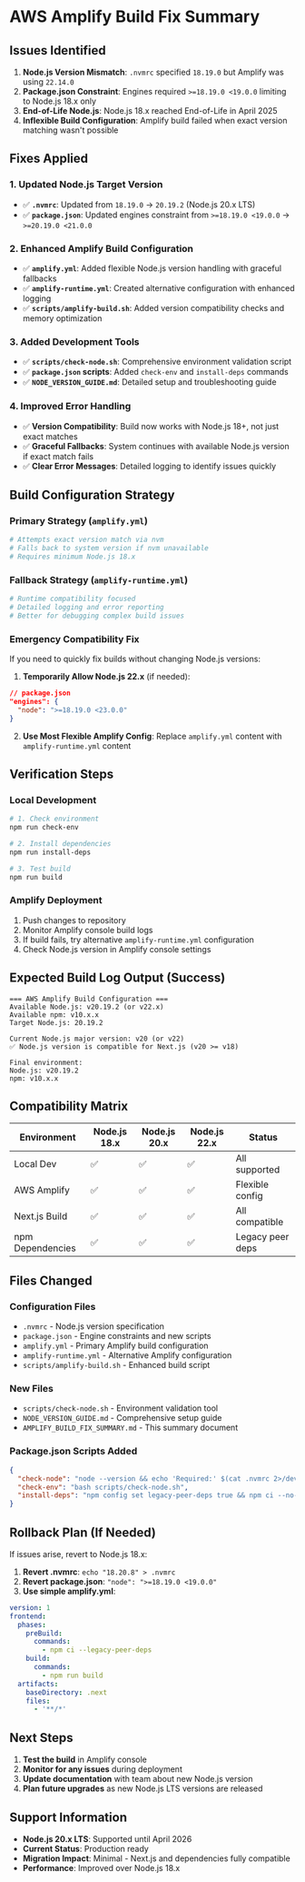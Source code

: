 # AWS Amplify Build Fix Summary

## Issues Identified

1. **Node.js Version Mismatch**: `.nvmrc` specified `18.19.0` but Amplify was using `22.14.0`
2. **Package.json Constraint**: Engines required `>=18.19.0 <19.0.0` limiting to Node.js 18.x only
3. **End-of-Life Node.js**: Node.js 18.x reached End-of-Life in April 2025
4. **Inflexible Build Configuration**: Amplify build failed when exact version matching wasn't possible

## Fixes Applied

### 1. Updated Node.js Target Version
- ✅ **`.nvmrc`**: Updated from `18.19.0` → `20.19.2` (Node.js 20.x LTS)
- ✅ **`package.json`**: Updated engines constraint from `>=18.19.0 <19.0.0` → `>=20.19.0 <21.0.0`

### 2. Enhanced Amplify Build Configuration
- ✅ **`amplify.yml`**: Added flexible Node.js version handling with graceful fallbacks
- ✅ **`amplify-runtime.yml`**: Created alternative configuration with enhanced logging
- ✅ **`scripts/amplify-build.sh`**: Added version compatibility checks and memory optimization

### 3. Added Development Tools
- ✅ **`scripts/check-node.sh`**: Comprehensive environment validation script
- ✅ **`package.json` scripts**: Added `check-env` and `install-deps` commands
- ✅ **`NODE_VERSION_GUIDE.md`**: Detailed setup and troubleshooting guide

### 4. Improved Error Handling
- ✅ **Version Compatibility**: Build now works with Node.js 18+, not just exact matches
- ✅ **Graceful Fallbacks**: System continues with available Node.js version if exact match fails
- ✅ **Clear Error Messages**: Detailed logging to identify issues quickly

## Build Configuration Strategy

### Primary Strategy (`amplify.yml`)
```yaml
# Attempts exact version match via nvm
# Falls back to system version if nvm unavailable
# Requires minimum Node.js 18.x
```

### Fallback Strategy (`amplify-runtime.yml`)
```yaml
# Runtime compatibility focused
# Detailed logging and error reporting
# Better for debugging complex build issues
```

### Emergency Compatibility Fix
If you need to quickly fix builds without changing Node.js versions:

1. **Temporarily Allow Node.js 22.x** (if needed):
```json
// package.json
"engines": {
  "node": ">=18.19.0 <23.0.0"
}
```

2. **Use Most Flexible Amplify Config**:
Replace `amplify.yml` content with `amplify-runtime.yml` content

## Verification Steps

### Local Development
```bash
# 1. Check environment
npm run check-env

# 2. Install dependencies
npm run install-deps

# 3. Test build
npm run build
```

### Amplify Deployment
1. Push changes to repository
2. Monitor Amplify console build logs
3. If build fails, try alternative `amplify-runtime.yml` configuration
4. Check Node.js version in Amplify console settings

## Expected Build Log Output (Success)

```
=== AWS Amplify Build Configuration ===
Available Node.js: v20.19.2 (or v22.x)
Available npm: v10.x.x
Target Node.js: 20.19.2

Current Node.js major version: v20 (or v22)
✅ Node.js version is compatible for Next.js (v20 >= v18)

Final environment:
Node.js: v20.19.2
npm: v10.x.x
```

## Compatibility Matrix

| Environment | Node.js 18.x | Node.js 20.x | Node.js 22.x | Status |
|-------------|---------------|---------------|---------------|---------|
| Local Dev | ✅ | ✅ | ✅ | All supported |
| AWS Amplify | ✅ | ✅ | ✅ | Flexible config |
| Next.js Build | ✅ | ✅ | ✅ | All compatible |
| npm Dependencies | ✅ | ✅ | ✅ | Legacy peer deps |

## Files Changed

### Configuration Files
- `.nvmrc` - Node.js version specification
- `package.json` - Engine constraints and new scripts
- `amplify.yml` - Primary Amplify build configuration
- `amplify-runtime.yml` - Alternative Amplify configuration
- `scripts/amplify-build.sh` - Enhanced build script

### New Files
- `scripts/check-node.sh` - Environment validation tool
- `NODE_VERSION_GUIDE.md` - Comprehensive setup guide
- `AMPLIFY_BUILD_FIX_SUMMARY.md` - This summary document

### Package.json Scripts Added
```json
{
  "check-node": "node --version && echo 'Required:' $(cat .nvmrc 2>/dev/null || echo 'No .nvmrc found')",
  "check-env": "bash scripts/check-node.sh",
  "install-deps": "npm config set legacy-peer-deps true && npm ci --no-audit --prefer-offline"
}
```

## Rollback Plan (If Needed)

If issues arise, revert to Node.js 18.x:

1. **Revert .nvmrc**: `echo "18.20.8" > .nvmrc`
2. **Revert package.json**: `"node": ">=18.19.0 <19.0.0"`
3. **Use simple amplify.yml**:
```yaml
version: 1
frontend:
  phases:
    preBuild:
      commands:
        - npm ci --legacy-peer-deps
    build:
      commands:
        - npm run build
  artifacts:
    baseDirectory: .next
    files:
      - '**/*'
```

## Next Steps

1. **Test the build** in Amplify console
2. **Monitor for any issues** during deployment
3. **Update documentation** with team about new Node.js version
4. **Plan future upgrades** as new Node.js LTS versions are released

## Support Information

- **Node.js 20.x LTS**: Supported until April 2026
- **Current Status**: Production ready
- **Migration Impact**: Minimal - Next.js and dependencies fully compatible
- **Performance**: Improved over Node.js 18.x 